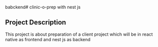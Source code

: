 babckend# clinic-o-prep with nest js 
## Project Description 
This project is about preparation of a client project which will be in react native as frontend and nest js as backend
